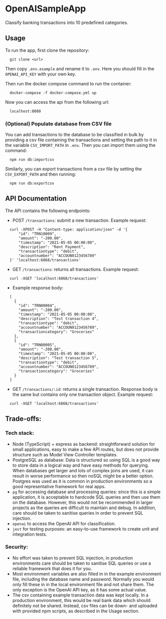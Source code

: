 # OpenAISampleApp
Classify banking transactions into 10 predefined categories.

## Usage

To run the app, first clone the repository:

```
  git clone <url>
```

Then copy `.env.example` and rename it to `.env`. Here you should fill in the `OPENAI_API_KEY` with your own key.

Then run the docker compose command to run the container:

```
  docker-compose -f docker-compose.yml up
```

Now you can access the api from the following url:

```
  localhost:8080
```

### (Optional) Populate database from CSV file

You can add transactions to the database to be classified in bulk by providing a csv file containing the transactions and setting the path to it in the variable `CSV_IMPORT_PATH` in `.env`. Then you can import them using the command:
```
  npm run db:importcsv
```
Similarly, you can export transactions from a csv file by setting the `CSV_EXPORT_PATH` and then running:
```
  npm run db:exportcsv
```

## API Documentation

The API contains the following endpoints:
- POST `/transactions`: submit a new transaction. Example request:
```
  curl -XPOST -H "Content-type: application/json" -d '{
      "id": "TRN10009",
      "amount": "-200.00",
      "timestamp": "2021-05-05 00:00:00",
      "description": "Rent Payment",
      "transactiontype": "debit",
      "accountnumber": "ACCOUN0123456789"
  }' 'localhost:6868/transactions'
```
- GET `/transactions`: returns all transactions. Example request:
```
  curl -XGET 'localhost:6868/transactions'
```
- Example response body:
```
  [
    {
      "id": "TRN00004",
      "amount": "-200.00",
      "timestamp": "2021-05-05 00:00:00",
      "description": "Test transaction 4",
      "transactiontype": "debit",
      "accountnumber": "ACCOUN0123456789",
      "transactioncategory": "Groceries"
    },
    {
      "id": "TRN00005",
      "amount": "-200.00",
      "timestamp": "2021-05-05 00:00:00",
      "description": "Test transaction 5",
      "transactiontype": "debit",
      "accountnumber": "ACCOUN0123456789",
      "transactioncategory": "Groceries"
    }
  ]
```
- GET `/transactions/:id`: returns a single transaction. Response body is the same but contains only one transaction object. Example request:
```
  curl -XGET 'localhost:6868/transactions'
```

## Trade-offs:

### Tech stack:
- Node (TypeScript) + express as backend: straightforward solution for small applications, easy to make a few API routes, but does not provide structure such as Model View Controller templates.
- PostgreSQL as database: Data is structured so using SQL is a good way to store data in a logical way and have easy methods for querying. When databases get larger and lots of complex joins are used, it can result in worse performance so then noSQL might be a better option. Postgres was used as it is common in production environments so a good representative framework for real apps.
- `pg` for accessing database and processing queries: since this is a simple application, it is acceptable to hardcode SQL queries and then use them on the database. However, this would not be recommended in larger projects as the queries are difficult to maintain and debug. In addition, care should be taken to sanitise queries in order to prevent SQL injection.
- `openai` to access the OpenAI API for classification.
- `jest` for testing purposes: an easy-to-use framework to create unit and integration tests.

### Security:
- No effort was taken to prevent SQL injection, in production environments care should be taken to sanitise SQL queries or use a reliable framework that does it for you.
- Most environment variables are also filled in in the example environment file, including the database name and password. Normally you would only fill these in in the local environment file and not share them. The only exception is the OpenAI API key, as it has some actual value.
- The csv containing example transaction data was kept locally. In a production environment, this would be real bank data which should definitely not be shared. Instead, csv files can be down- and uploaded with provided npm scripts, as described in the Usage section.
